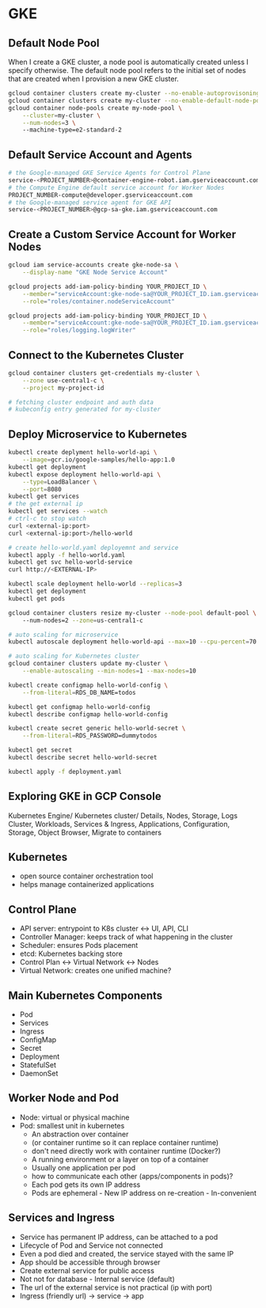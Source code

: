 # GKE

## Default Node Pool

When I  create a GKE cluster, a node pool is automatically created unless I specify otherwise.
The default node pool refers to the initial set of nodes that are created when I provision a new GKE cluster.

```bash
gcloud container clusters create my-cluster --no-enable-autoprovisoning
gcloud container clusters create my-cluster --no-enable-default-node-pool
gcloud container node-pools create my-node-pool \
    --cluster=my-cluster \
    --num-nodes=3 \ 
    --machine-type=e2-standard-2
```

## Default Service Account and Agents

```bash
# the Google-managed GKE Service Agents for Control Plane
service-<PROJECT_NUMBER>@container-engine-robot.iam.gserviceaccount.com
# the Compute Engine default service account for Worker Nodes
PROJECT_NUMBER-compute@developer.gserviceaccount.com
# the Google-managed service agent for GKE API
service-<PROJECT_NUMBER>@gcp-sa-gke.iam.gserviceaccount.com
```

## Create a Custom Service Account for Worker Nodes

```bash
gcloud iam service-accounts create gke-node-sa \
    --display-name "GKE Node Service Account"

gcloud projects add-iam-policy-binding YOUR_PROJECT_ID \
    --member="serviceAccount:gke-node-sa@YOUR_PROJECT_ID.iam.gserviceaccount.com" \
    --role="roles/container.nodeServiceAccount"

gcloud projects add-iam-policy-binding YOUR_PROJECT_ID \
    --member="serviceAccount:gke-node-sa@YOUR_PROJECT_ID.iam.gserviceaccount.com" \
    --role="roles/logging.logWriter"

```

## Connect to the Kubernetes Cluster

```bash
gcloud container clusters get-credentials my-cluster \
    --zone use-central1-c \
    --project my-project-id

# fetching cluster endpoint and auth data
# kubeconfig entry generated for my-cluster
```

## Deploy Microservice to Kubernetes

```bash
kubectl create deplyment hello-world-api \
    --image=gcr.io/google-samples/hello-app:1.0
kubectl get deployment
kubectl expose deployment hello-world-api \
    --type=LoadBalancer \
    --port=8080
kubectl get services 
# the get external ip
kubectl get services --watch
# ctrl-c to stop watch
curl <external-ip:port>
curl <external-ip:port>/hello-world

# create hello-world.yaml deployemnt and service
kubectl apply -f hello-world.yaml
kubectl get svc hello-world-service
curl http://<EXTERNAL-IP>

kubectl scale deployment hello-world --replicas=3
kubectl get deployment
kubectl get pods 

gcloud container clusters resize my-cluster --node-pool default-pool \  
    --num-nodes=2 --zone=us-central1-c

# auto scaling for microservice 
kubectl autoscale deployment hello-world-api --max=10 --cpu-percent=70

# auto scaling for Kubernetes cluster
gcloud container clusters update my-cluster \
    --enable-autoscaling --min-nodes=1 --max-nodes=10

kubectl create configmap hello-world-config \
    --from-literal=RDS_DB_NAME=todos

kubectl get configmap hello-world-config 
kubectl describe configmap hello-world-config 

kubectl create secret generic hello-world-secret \
    --from-literal=RDS_PASSWORD=dummytodos 

kubectl get secret 
kubectl describe secret hello-world-secret

kubectl apply -f deployment.yaml

```

## Exploring GKE in GCP Console

Kubernetes Engine/ Kubernetes cluster/ Details, Nodes, Storage, Logs
Cluster, Workloads, Services & Ingress, Applications, Configuration, Storage, Object Browser, Migrate to containers


## Kubernetes

- open source container orchestration tool
- helps manage containerized applications

## Control Plane

- API server: entrypoint to K8s cluster <-> UI, API, CLI
- Controller Manager: keeps track of what happening in the cluster
- Scheduler: ensures Pods placement
- etcd: Kubernetes backing store
- Control Plan <-> Virtual Network <-> Nodes
- Virtual Network: creates one unified machine?

## Main Kubernetes Components

- Pod
- Services
- Ingress
- ConfigMap
- Secret
- Deployment
- StatefulSet
- DaemonSet

## Worker Node and Pod

- Node: virtual or physical machine
- Pod: smallest unit in kubernetes
  - An abstraction over container 
  - (or container runtime so it can replace container runtime)
  - don't need directly work with container runtime (Docker?)
  - A running environment or a layer on top of a container
  - Usually one application per pod
  - how to communicate each other (apps/components in pods)?
  - Each pod gets its own IP address
  - Pods are ephemeral - New IP address on re-creation - In-convenient

## Services and Ingress

  - Service has permanent IP address, can be attached to a pod
  - Lifecycle of Pod and Service not connected
  - Even a pod died and created, the service stayed with the same IP
  - App should be accessible through browser
  - Create external service for public access
  - Not not for database - Internal service (default)
  - The url of the external service is not practical (ip with port)
  - Ingress (friendly url) -> service -> app
